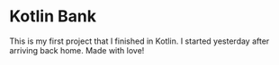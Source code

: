 # Kotlin Bank
This is my first project that I finished in Kotlin. I started yesterday after arriving back home. Made with love!
